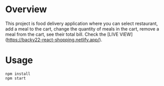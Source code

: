 # Overview

This project is food delivery application where you can select restaurant, add a meal to the cart, change the quantity of meals in the cart, remove a meal from the cart, see their total bill. 
Check the [LIVE VIEW] (https://backy22-react-shopping.netlify.app/).

# Usage

```
npm install
npm start
```
